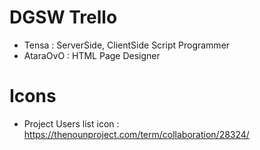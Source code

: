 # DGSW Trello
 * Tensa : ServerSide, ClientSide Script Programmer
 * AtaraOvO : HTML Page Designer

# Icons
 * Project Users list icon : https://thenounproject.com/term/collaboration/28324/
